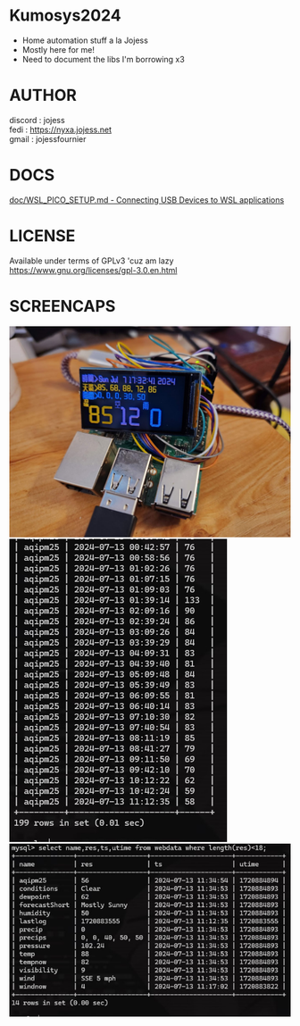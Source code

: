 # Kumosys2024
* Home automation stuff a la Jojess
* Mostly here for me!
* Need to document the libs I'm borrowing x3

# AUTHOR
discord : jojess \
fedi : https://nyxa.jojess.net \
gmail : jojessfournier

# DOCS
[doc/WSL_PICO_SETUP.md - Connecting USB Devices to WSL applications](doc/WSL_PICO_SETUP.md)


# LICENSE
Available under terms of GPLv3 'cuz am lazy https://www.gnu.org/licenses/gpl-3.0.en.html

# SCREENCAPS
![rpi weather monitor](doc/img/README__picoWeatherMon.jpg)
![aqi tracking](doc/img/README__aqipm25_tracking.jpg)
![current weather](doc/img/README__current_weather_fields.jpg)